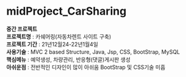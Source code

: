 # midProject_CarSharing
<B>중간 프로젝트</B><BR>
<B>프로젝트명</B> : 카쉐어링(자동차렌트 사이트 구축)<BR>
<B>프로젝트 기간</B> : 21년12월24-22년1월4일<BR>
<B>사용기술</B> : MVC 2 based Structure, Java, Jsp, CSS, BootStrap, MySQL<BR>
<B>핵심메뉴</B> : 예약생성, 차량관리, 반응형(댓글)게시판 생성<BR>
<B>아쉬운점</B> : 전반적인 디자인이 많이 아쉬움 BootStrap 및 CSS기술 미흡<BR>
